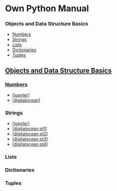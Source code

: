 
Own Python Manual
======

### Objects and Data Structure Basics
  * <a href="#1">Numbers</a>
  * <a href="#2">Strings
  * <a href="#3">Lists
  * <a href="#4">Dictionaries
  * <a href="#5">Tuples
  
Objects and Data Structure Basics
------

### <h3 id='1'>Numbers</h3>

* [[jupyter](http://nbviewer.jupyter.org/github/jmportilla/Complete-Python-Bootcamp/blob/master/Numbers.ipynb)]
* [[digitalocean](https://www.digitalocean.com/community/tutorials/how-to-do-math-in-python-3-with-operators)]

### <h3 id='2'>Strings</h3>

* [[jupyter](https://nbviewer.jupyter.org/github/jmportilla/Complete-Python-Bootcamp/blob/master/Strings.ipynb)]
* [[digitalocean pt1](https://www.digitalocean.com/community/tutorials/an-introduction-to-working-with-strings-in-python-3)]
* [[digitalocean pt2](https://www.digitalocean.com/community/tutorials/how-to-format-text-in-python-3)]
* [[digitalocean pt3](https://www.digitalocean.com/community/tutorials/how-to-index-and-slice-strings-in-python-3)]
* [[digitalocean pt4](https://www.digitalocean.com/community/tutorials/how-to-use-variables-in-python-3)]

### <h3 id='3'>Lists</h3>

### <h3 id='4'>Dictionaries</h3>

### <h3 id='5'>Tuples</h3>

